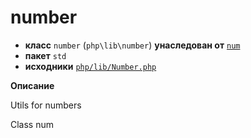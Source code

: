 # number

- **класс** `number` (`php\lib\number`) **унаследован от** [`num`](api-docs/classes/php/lib/num.ru.md)
- **пакет** `std`
- **исходники** [`php/lib/Number.php`](./src/main/resources/JPHP-INF/sdk/php/lib/Number.php)

**Описание**

Utils for numbers

Class num